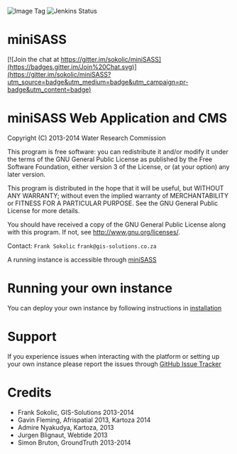 ![Image Tag](https://img.shields.io/badge/Staging%20Image%20Tag:-v0.0.8--065cc42--sta-blue.svg)
![Jenkins Status](https://img.shields.io/badge/Staging%20Jenkins%20Build%20Status:-SUCCESS-green.svg)

miniSASS
========

[![Join the chat at https://gitter.im/sokolic/miniSASS](https://badges.gitter.im/Join%20Chat.svg)](https://gitter.im/sokolic/miniSASS?utm_source=badge&utm_medium=badge&utm_campaign=pr-badge&utm_content=badge)

# miniSASS Web Application and CMS

Copyright (C) 2013-2014 Water Research Commission

This program is free software: you can redistribute it and/or modify it under the terms of the GNU General Public
License as published by the Free Software Foundation, either version 3 of the License, or (at your option) any
later version.

This program is distributed in the hope that it will be useful, but WITHOUT ANY WARRANTY; without even the implied
warranty of MERCHANTABILITY or FITNESS FOR A PARTICULAR PURPOSE. See the GNU General Public License for more details.

You should have received a copy of the GNU General Public License along with this program.
If not, see <http://www.gnu.org/licenses/>.

Contact: `Frank Sokolic` `frank@gis-solutions.co.za`

A running instance is accessible through [miniSASS](https://minisass.org/en/)

# Running your own instance

You can deploy your own instance by following instructions in [installation](https://github.com/kartoza/miniSASS/blob/master/INSTALL.md)

# Support
If you experience issues when interacting with the platform or setting up your own instance
please report the issues through [GitHub Issue Tracker](https://github.com/kartoza/miniSASS/issues)

# Credits

* Frank Sokolic, GIS-Solutions 2013-2014
* Gavin Fleming, Afrispatial 2013, Kartoza 2014
* Admire Nyakudya, Kartoza, 2013
* Jurgen Blignaut, Webtide 2013
* Simon Bruton, GroundTruth 2013-2014

